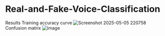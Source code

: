 # Real-and-Fake-Voice-Classification
Results
Training accuracy curve
![Screenshot 2025-05-05 220758](https://github.com/user-attachments/assets/ffe001e8-0ebe-47f0-8d17-4a4c309e02d7)
Confusion matrix
![image](https://github.com/user-attachments/assets/a5989da4-4315-44c2-b3d9-98e58f61d9da)

